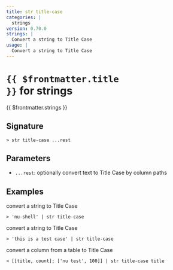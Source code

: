 ```yaml
---
title: str title-case
categories: |
  strings
version: 0.70.0
strings: |
  Convert a string to Title Case
usage: |
  Convert a string to Title Case
---
```


# <code>{{ $frontmatter.title }}</code> for strings

<div class='command-title'>{{ $frontmatter.strings }}</div>

## Signature

```> str title-case ...rest```

## Parameters

 -  `...rest`: optionally convert text to Title Case by column paths

## Examples

convert a string to Title Case
```shell
> 'nu-shell' | str title-case
```

convert a string to Title Case
```shell
> 'this is a test case' | str title-case
```

convert a column from a table to Title Case
```shell
> [[title, count]; ['nu test', 100]] | str title-case title
```
